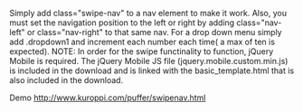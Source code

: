 Simply add class="swipe-nav" to a nav element to make it work. Also, you must set the navigation position to the left or right by adding class="nav-left" or class="nav-right" to that same nav. For a drop down menu simply add .dropdown1 and increment each number each time( a max of ten is expected).
NOTE: In order for the swipe functinality to function, jQuery Mobile is required. The jQuery Mobile JS file (jquery.mobile.custom.min.js) is included in the download and is linked with the basic_template.html that is also included in the download.

Demo
http://www.kuroppi.com/puffer/swipenav.html
